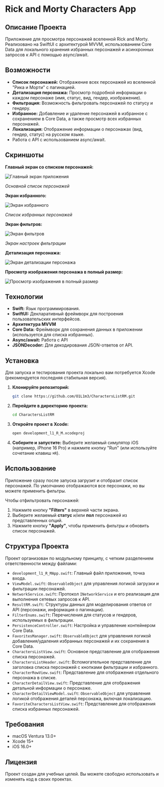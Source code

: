 # Rick and Morty Characters App

## Описание Проекта

Приложение для просмотра персонажей вселенной Rick and Morty. Реализовано на SwiftUI с архитектурой MVVM, использованием Core Data для локального хранения избранных персонажей и асинхронных запросов к API с помощью async/await.

## Возможности

* **Список персонажей:** Отображение всех персонажей из вселенной "Рика и Морти" с пагинацией.
* **Детализация персонажа:** Просмотр подробной информации о каждом персонаже (имя, статус, вид, гендер, изображение).
* **Фильтрация:** Возможность фильтровать персонажей по статусу и гендеру.
* **Избранное:** Добавление и удаление персонажей в избранное с сохранением в Core Data, а также просмотр всех избранных персонажей.
* **Локализация:** Отображение информации о персонажах (вид, гендер, статус) на русском языке.
* Работа с API с использованием async/await.

## Скриншоты

**Главный экран со списком персонажей:**

![Главный экран приложения](Screenshots/Simulator%20Screenshot%20-%20iPhone%2016%20Pro%20-%202025-07-21%20at%2017.01.10.png)

*Основной список персонажей*

**Экран избранного:**

![Экран избранного](Screenshots/Simulator%20Screenshot%20-%20iPhone%2016%20Pro%20-%202025-07-21%20at%2017.01.25.png)

*Список избранных персонажей*

**Экран фильтров:**

![Экран фильтров](Screenshots/Simulator%20Screenshot%20-%20iPhone%2016%20Pro%20-%202025-07-21%20at%2017.02.30.png)

*Экран настроек фильтрации*

**Детализация персонажа:**

![Экран детализации персонажа](Screenshots/Simulator%20Screenshot%20-%20iPhone%2016%20Pro%20-%202025-07-21%20at%2017.02.47.png)

**Просмотр изображения персонажа в полный размер:**

![Просмотр изображения в полный размер](Screenshots/Simulator%20Screenshot%20-%20iPhone%2016%20Pro%20-%202025-07-21%20at%2017.02.58.png)

## Технологии

* **Swift:** Язык программирования.
* **SwiftUI:** Декларативный фреймворк для построения пользовательских интерфейсов.
* **Архитектура MVVM**
* **Core Data:** Фреймворк для сохранения данных в приложении (используется для списка избранных).
* **Async/await:** Работа с API
* **JSONDecoder:** Для декодирования JSON-ответов от API.

## Установка

Для запуска и тестирования проекта локально вам потребуется Xcode (рекомендуется последняя стабильная версия).

1.  **Клонируйте репозиторий:**

    ```bash
    git clone https://github.com/O1L1m3/CharactersListRM.git
    ```
2.  **Перейдите в директорию проекта:**

    ```bash
    cd CharactersListRM
    ```
3.  **Откройте проект в Xcode:**

    ```bash
    open development_l1_R_M.xcodeproj
    ```
4.  **Соберите и запустите:** Выберите желаемый симулятор iOS (например, iPhone 16 Pro) и нажмите кнопку "Run" (или используйте сочетание клавиш `⌘R`).

## Использование

Приложение сразу после запуска загрузит и отобразит список персонажей. По умолчанию отображаются все персонажи, но вы можете применить фильтры.

Чтобы отфильтровать персонажей:

1.  Нажмите кнопку **"Filters"** в верхней части экрана.
2.  Выберите желаемый **статус** и/или **пол** персонажей из представленных опций.
3.  Нажмите кнопку **"Apply"**, чтобы применить фильтры и обновить список персонажей.

## Структура Проекта

Проект организован по модульному принципу, с четким разделением ответственности между файлами:

* `development_l1_R_MApp.swift`: Главный файл приложения, точка входа.
* `ViewModel.swift`: `ObservableObject` для управления логикой загрузки и фильтрации персонажей.
* `NetworkService.swift`: Протокол `INetworkService` и его реализация для выполнения сетевых запросов к API.
* `ResultRM.swift`: Структуры данных для моделирования ответов от API (персонажи, информация о пагинации).
* `FilterEnums.swift`: Перечисления для статусов и гендеров, используемых в фильтрации.
* `PersistenceController.swift`: Настройка и управление контейнером Core Data.
* `FavoritesManager.swift`: `ObservableObject` для управления логикой добавления/удаления избранных персонажей и их сохранения в Core Data.
* `CharactersListView.swift`: Основное представление для отображения списка персонажей.
* `CharactersListHeader.swift`: Вспомогательное представление для заголовка списка персонажей с кнопками фильтрации и избранного.
* `CharacterRowView.swift`: Представление для отображения отдельного персонажа в списке.
* `CharacterDetailView.swift`: Представление для отображения детальной информации о персонаже.
* `CharacterDetailViewModel.swift`: `ObservableObject` для управления логикой отображения деталей персонажа, включая локализацию.
* `FavoriteCharactersListView.swift`: Представление для отображения списка избранных персонажей.

## Требования

* macOS Ventura 13.0+
* Xcode 15+
* iOS 16.0+

## Лицензия

Проект создан для учебных целей. Вы можете свободно использовать и изменять код в своих проектах.

